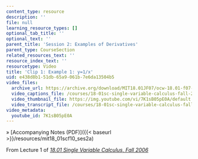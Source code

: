 ```yaml
---
content_type: resource
description: ''
file: null
learning_resource_types: []
optional_tab_title: ''
optional_text: ''
parent_title: 'Session 2: Examples of Derivatives'
parent_type: CourseSection
related_resources_text: ''
resource_index_text: ''
resourcetype: Video
title: 'Clip 1: Example 1: y=1/x'
uid: e438d8b1-51db-65a9-061b-7e6da13504b5
video_files:
  archive_url: https://archive.org/download/MIT18.01JF07/ocw-18.01-f07-lec01_300k.mp4
  video_captions_file: /courses/18-01sc-single-variable-calculus-fall-2010/43fad55ae63b5fc8a41111cd3309a861_7K1sB05pE0A.vtt
  video_thumbnail_file: https://img.youtube.com/vi/7K1sB05pE0A/default.jpg
  video_transcript_file: /courses/18-01sc-single-variable-calculus-fall-2010/507e9225a6c91c96c390b1765ebac9e5_7K1sB05pE0A.pdf
video_metadata:
  youtube_id: 7K1sB05pE0A
---
```


» [Accompanying Notes (PDF)]({{< baseurl >}}/resources/mit18_01scf10_ses2a)

From Lecture 1 of [_18.01 Single Variable Calculus, Fall 2006_](/courses/18-01-single-variable-calculus-fall-2006/pages/video-lectures)